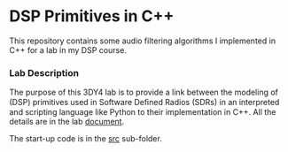 # DSP Primitives in C++

This repository contains some audio filtering algorithms I implemented in C++ for a lab in my DSP course.

### Lab Description

The purpose of this 3DY4 lab is to provide a link between the modeling of (DSP) primitives used in Software Deﬁned Radios (SDRs) in an interpreted and scripting language like Python to their implementation in C++. All the details are in the lab [document](doc/3dy4-lab2.pdf).

The start-up code is in the [src](src/) sub-folder.
